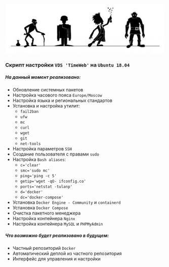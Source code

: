 ![unbar.sh]

### Скрипт настройки `VDS 'TimeWeb'` на `Ubuntu 18.04`

##### На данный момент реализовано:

- Обновление системных пакетов
- Настройка часового пояса `Europe/Moscow`
- Настройка языка и региональных стандартов
- Установка и настройка утилит:
    - `fail2ban`
    - `ufw`
    - `mc`
    - `curl`
    - `wget`
    - `git`
    - `net-tools`
- Настройка параметров `SSH`
- Создание пользователя c правами `sudo`
- Настройка `Bash aliases`:
    - `c='clear'`
    - `smc='sudo mc'`
    - `ping='ping -c 5'`
    - `getip='wget -qO- ifconfig.co'`
    - `ports='netstat -tulanp'`
    - `d='docker'`
    - `dc='docker-compose'`
- Установка `Docker Engine - Community` и `containerd`
- Установка `Docker Compose`
- Очистка пакетного менеджера
- Настройка контейнера `Nginx`
- Настройка контейнера `MySQL` и `PHPMyAdmin`

##### Что возможно будет реализовано в будущем:

- Частный репозиторий `Docker`
- Автоматический деплой из частного репозитория
- Интерфейс для управления и настройки

[unbar.sh]: <./logo.jpg>
